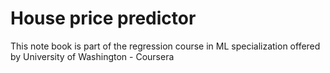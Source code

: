 # House price predictor
This note book is part of the regression course in ML specialization offered by University of Washington - Coursera   
